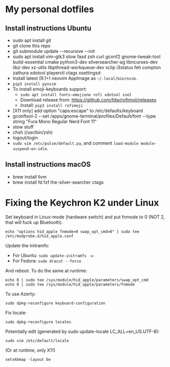 # My personal dotfiles

## Install instructions Ubuntu

 - sudo apt install git
 - git clone this repo
 - git submodule update --recursive --init
 - sudo apt install vim-gtk3 stow fasd zsh curl gconf2 gnome-tweak-tool build-essential cmake python3-dev silversearcher-ag libncurses-dev libz-dev xz-utils libpthread-workqueue-dev xclip i3status feh compton zathura xdotool playerctl ctags xsettingsd
 - Install latest (9.1+) neovim AppImage as `~/.local/bin/nvim`.
 - `pip3 install pynvim`
 - To install emoji-keyboards support:
   - `sudo apt install fonts-emojione rofi xdotool xsel`
   - Download release from: https://github.com/fdw/rofimoji/releases
   - Install: `pip3 install rofimoji`
 - [X11 only] add option "caps:escape" to /etc/defaults/keyboard
 - gconftool-2 --set /apps/gnome-terminal/profiles/Default/font --type string "Fura Mono Regular Nerd Font 11"
 - stow stuff
 - chsh (/usr/bin/zsh)
 - logout/login
 - `sudo vim /etc/pulse/default.pa`, and comment `load-module module-suspend-on-idle`.


## Install instructions macOS

 - brew install llvm
 - brew install fd fzf the-silver-searcher ctags

# Fixing the Keychron K2 under Linux

Set keyboard in Linux-mode (hardware switch) and put fnmode to 0 (NOT 2, that will fuck up Bluetooth).

    echo "options hid_apple fnmode=0 swap_opt_cmd=0" | sudo tee /etc/modprobe.d/hid_apple.conf

Update the initramfs:

 - For Ubuntu: `sudo update-initramfs -u`
 - For Fedora: `sudo dracut --force`

And reboot. To do the same at runtime:

    echo 0 | sudo tee /sys/module/hid_apple/parameters/swap_opt_cmd
    echo 0 | sudo tee /sys/module/hid_apple/parameters/fnmode

To use Azerty:

    sudo dpkg-reconfigure keyboard-configuration

Fix locale:

    sudo dpkg-reconfigure locales

Potentially edit (generated by sudo update-locale LC_ALL=en_US.UTF-8):

    sudo vim /etc/default/locale

(Or at runtime, only X11)

    setxkbmap -layout be

